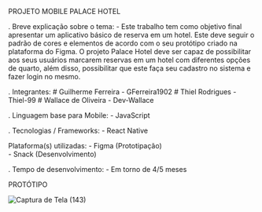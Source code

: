 PROJETO MOBILE PALACE HOTEL

. Breve explicação sobre o tema:
	- Este trabalho tem como objetivo final apresentar um aplicativo básico de reserva em um hotel. Este deve seguir
	o padrão de cores e elementos de acordo com o seu protótipo criado na plataforma do Figma. O projeto Palace Hotel
	deve ser capaz de possibilitar aos seus usuários marcarem reservas em um hotel com diferentes opções de quarto, 
	além disso, possibilitar que este faça seu cadastro no sistema e fazer login no mesmo.

. Integrantes:
	# Guilherme Ferreira - GFerreira1902
	# Thiel Rodrigues - Thiel-99
	# Wallace de Oliveira - Dev-Wallace

. Linguagem base para Mobile:
	- JavaScript

. Tecnologias / Frameworks: 
	- React Native

Plataforma(s) utilizadas: 
	- Figma (Prototipação)	
	- Snack (Desenvolvimento)
    
. Tempo de desenvolvimento:
	- Em torno de 4/5 meses
	
	
	
PROTÓTIPO

![Captura de Tela (143)](https://user-images.githubusercontent.com/61297923/140062897-27d719b8-6d82-4a6c-aa01-4d83cd9d556a.png)


